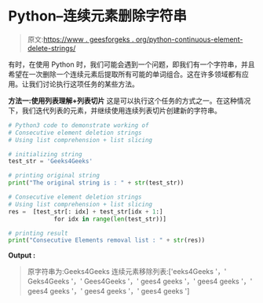 # Python–连续元素删除字符串

> 原文:[https://www . geesforgeks . org/python-continuous-element-delete-strings/](https://www.geeksforgeeks.org/python-consecutive-element-deletion-strings/)

有时，在使用 Python 时，我们可能会遇到一个问题，即我们有一个字符串，并且希望在一次删除一个连续元素后提取所有可能的单词组合。这在许多领域都有应用。让我们讨论执行这项任务的某些方法。

**方法一:使用列表理解+列表切片**
这是可以执行这个任务的方式之一。在这种情况下，我们迭代列表的元素，并继续使用连续列表切片创建新的字符串。

```py
# Python3 code to demonstrate working of 
# Consecutive element deletion strings
# Using list comprehension + list slicing

# initializing string
test_str = 'Geeks4Geeks'

# printing original string
print("The original string is : " + str(test_str))

# Consecutive element deletion strings
# Using list comprehension + list slicing
res =  [test_str[: idx] + test_str[idx + 1:] 
             for idx in range(len(test_str))]

# printing result 
print("Consecutive Elements removal list : " + str(res)) 
```

**Output :**

> 原字符串为:Geeks4Geeks
> 连续元素移除列表:['eeks4Geeks '，' Geks4Geeks '，' Gees4Geeks '，' gees4 geeks '，' gees4 geeks '，' gees4 geeks '，' gees4 geeks '，' gees4 geeks ']